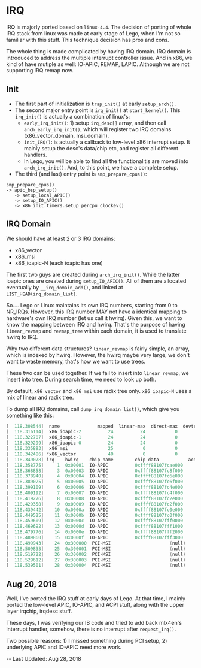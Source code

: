 # IRQ

IRQ is majorly ported based on `linux-4.4`. The decision of porting of whole IRQ stack from linux was made at early stage of Lego, when I'm not so familiar with this stuff. This technique decision has pros and cons.

The whole thing is made complicated by having IRQ domain. IRQ domain is introduced to address the multiple interrupt controller issue. And in x86, we kind of have mutiple as well: IO-APIC, REMAP, LAPIC. Although we are not supporting IRQ remap now.

## Init

- The first part of initialization is `trap_init()` at early `setup_arch()`.
- The second major entry point is `irq_init()` at `start_kernel()`. This `irq_init()` is actually a combination of linux's:
    - `early_irq_init()`: 1) setup `irq_desc[]` array, and then call `arch_early_irq_init()`, which will register two IRQ domains (x86_vector_domain, msi_domain).
    - `init_IRQ()`: is actually a callback to low-level x86 interrupt setup. It mainly setup the desc's data/chip etc, and register all different handlers.
    - In Lego, you will be able to find all the functionalitis are moved into `arch_irq_init()`. And, to this point, we have a complete setup.
- The third (and last) entry point is `smp_prepare_cpus()`:
```
smp_prepare_cpus()
-> apic_bsp_setup()
   -> setup_local_APIC()
   -> setup_IO_APIC()
   -> x86_init.timers.setup_percpu_clockev()
```

## IRQ Domain
We should have at least 2 or 3 IRQ domains:

- x86_vector
- x86_msi
- x86_ioapic-N (each ioapic has one)

The first two guys are created during `arch_irq_init()`. While the latter ioapic ones are created during `setup_IO_APIC()`. All of them are allocated eventually by `__irq_domain_add()`, and linked at `LIST_HEAD(irq_domain_list)`.

So....  Lego or Linux maintains its own IRQ numbers, starting from 0 to NR_IRQs.
However, this IRQ number MAY not have a identical mapping to hardware's own IRQ number (let us call it hwirq). Given this, we want to know the mapping between IRQ and hwirq. That's the purpose of having `linear_revmap` and `revmap_tree` within each domain, it is used to translate hwirq to IRQ.

Why two different data structures? `linear_revmap` is fairly simple, an array, which is indexed by hwirq. However, the hwirq maybe very large, we don't want to waste memory, that's how we want to use trees.

These two can be used together. If we fail to insert into `linear_revmap`, we insert into tree. During search time, we need to look up both.

By default, `x86_vector` and `x86_msi` use radix tree only. `x86_ioapic-N` uses a mix of linear and radix tree.

To dump all IRQ domains, call `dump_irq_domain_list()`, which give you something like this:
```c
[  118.308544]  name              mapped  linear-max  direct-max  devtree-node
[  118.316114]  x86_ioapic-2          24          24           0    
[  118.322707]  x86_ioapic-1          24          24           0    
[  118.329299]  x86_ioapic-0          24          24           0    
[  118.335893]  x86_msi               25           0           0    
[  118.342486] *x86_vector            40           0           0    
[  118.349078] irq    hwirq    chip name        chip data           active  type            domain
[  118.358775]     1  0x00001  IO-APIC          0xffff88107fcae000        LINEAR          x86_ioapic-0
[  118.368858]     3  0x00003  IO-APIC          0xffff88107fc8f000        LINEAR          x86_ioapic-0
[  118.378940]     4  0x00004  IO-APIC          0xffff88107fc6e000        LINEAR          x86_ioapic-0
[  118.389025]     5  0x00005  IO-APIC          0xffff88107fc6f000        LINEAR          x86_ioapic-0
[  118.399109]     6  0x00006  IO-APIC          0xffff88107fc4e000        LINEAR          x86_ioapic-0
[  118.409192]     7  0x00007  IO-APIC          0xffff88107fc4f000        LINEAR          x86_ioapic-0
[  118.419276]     8  0x00008  IO-APIC          0xffff88107fc2e000        LINEAR          x86_ioapic-0
[  118.429358]     9  0x00009  IO-APIC          0xffff88107fc2f000        LINEAR          x86_ioapic-0
[  118.439442]    10  0x0000a  IO-APIC          0xffff88107fc0e000        LINEAR          x86_ioapic-0
[  118.449525]    11  0x0000b  IO-APIC          0xffff88107fc0f000        LINEAR          x86_ioapic-0
[  118.459609]    12  0x0000c  IO-APIC          0xffff88107fff0000        LINEAR          x86_ioapic-0
[  118.469692]    13  0x0000d  IO-APIC          0xffff88107fff1000        LINEAR          x86_ioapic-0
[  118.479776]    14  0x0000e  IO-APIC          0xffff88107fff2000        LINEAR          x86_ioapic-0
[  118.489860]    15  0x0000f  IO-APIC          0xffff88107fff3000        LINEAR          x86_ioapic-0
[  118.499943]    24  0x300000  PCI-MSI                      (null)     *     RADIX          x86_msi
[  118.509833]    25  0x300001  PCI-MSI                      (null)     *     RADIX          x86_msi
[  118.519722]    26  0x300002  PCI-MSI                      (null)     *     RADIX          x86_msi
[  118.529612]    27  0x300003  PCI-MSI                      (null)     *     RADIX          x86_msi
[  118.539501]    28  0x300004  PCI-MSI                      (null)           RADIX          x86_msi
```

## Aug 20, 2018
Well, I've ported the IRQ stuff at early days of Lego. At that time, I mainly ported the low-level APIC, IO-APIC, and ACPI stuff, along with the upper layer irqchip, irqdesc stuff.

These days, I was verifying our IB code and tried to add back mlx4en's interrupt handler, somehow, there is no interrupt after `request_irq()`.

Two possible reasons: 1) I missed something during PCI setup, 2) underlying APIC and IO-APIC need more work.


--
Last Updated: Aug 28, 2018
